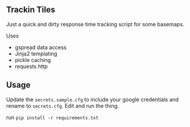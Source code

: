 ## Trackin Tiles


Just a quick and dirty response time tracking script for some basemaps. 

Uses  

* gspread data access
* Jinja2 templating
* pickle caching
* requests http

## Usage

Update the `secrets.sample.cfg` to include your google credentials and rename to `secrets.cfg`. Edit and run the thing.

run `pip install -r requirements.txt`
